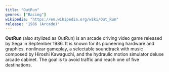 ```yaml
---
title: "OutRun"
genres: ["Racing"]
wikipedia: "https://en.wikipedia.org/wiki/Out_Run"
release: '1986 (Arcade)'
---
```

**OutRun** (also stylized as OutRun) is an arcade driving video game released by Sega in September 1986. It is known for its pioneering hardware and graphics, nonlinear gameplay, a selectable soundtrack with music composed by Hiroshi Kawaguchi, and the hydraulic motion simulator deluxe arcade cabinet. The goal is to avoid traffic and reach one of five destinations. 